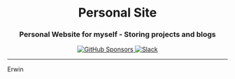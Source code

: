 <h1 align="center">Personal Site</h1>

<h3 align="center">Personal Website for myself - Storing projects and blogs</h3>

<!-- Badges -->
<p align="center">
    <a href="https://github.com/users/WalshyDev/sponsorship" target="_blank">
        <img src="https://img.shields.io/badge/GitHub%20Sponsors-WalshyDev-orange.svg?style=flat-square" alt="GitHub Sponsors"/>
    </a>
    <a href="http://walshy.dev/donate" target="_blank">
        <img src="https://img.shields.io/badge/PayPal-WalshyDev-blue.svg?style=flat-square" alt="Slack"/>
    </a>
</p>

<hr/>

Erwin
